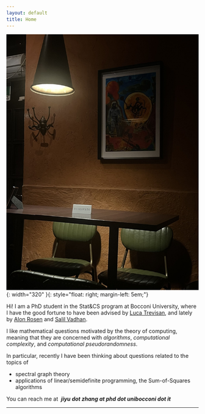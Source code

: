 ```yaml
---
layout: default
title: Home
---
```




![PROG](/assets/prog.jpg){: width="320" }{: style="float: right; margin-left: 5em;"}


Hi! I am a PhD student in the Stat&CS program at Bocconi University, where I have the good fortune to have been advised by [Luca Trevisan](https://lucatrevisan.github.io/), and lately by [Alon Rosen](https://www.alonrosen.net/) and [Salil Vadhan](https://salil.seas.harvard.edu/).

I like mathematical questions motivated by the theory of computing, meaning that they are concerned with *algorithms*, *computational complexity*, and *computational pseudorandomness*.

In particular, recently I have been thinking about questions related to the topics of

* spectral graph theory
* applications of linear/semidefinite programming, the Sum-of-Squares algorithms


You can reach me at &nbsp;***jiyu dot zhang at phd dot unibocconi dot it***

---







